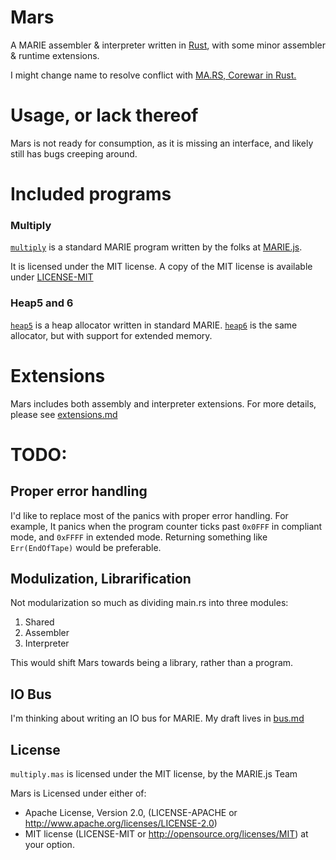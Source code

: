 # Mars
A MARIE assembler & interpreter written in [Rust](https://rust-lang.org/), with some minor assembler & runtime extensions.

I might change name to resolve conflict with
[MA.RS, Corewar in Rust.](https://gitlab.com/imp/mars/)

# Usage, or lack thereof
Mars is not ready for consumption,
as it is missing an interface,
and likely still has bugs creeping around.

# Included programs
### Multiply
[`multiply`](./multiply.mas) is a standard MARIE program written by the folks at [MARIE.js](https://marie-js.github.io/MARIE.js/?multiply).

It is licensed under the MIT license. A copy of the MIT license is available under [LICENSE-MIT](./LICENSE-MIT)

### Heap5 and 6
[`heap5`](./heap5.mas) is a heap allocator written in standard MARIE. [`heap6`](./heap6.mas) is the same allocator, but with support for extended memory.

# Extensions
Mars includes both assembly and interpreter extensions. For more details, please see [extensions.md](./extensions.md)

# TODO:
## Proper error handling
I'd like to replace most of the panics with proper error handling.
For example,
It panics when the program counter ticks past `0x0FFF` in compliant mode,
and `0xFFFF` in extended mode.
Returning something like `Err(EndOfTape)` would be preferable.

## Modulization, Librarification
Not modularization so much as dividing main.rs into three modules:
1. Shared
2. Assembler
3. Interpreter

This would shift Mars towards being a library, rather than a program.

## IO Bus
I'm thinking about writing an IO bus for MARIE. My draft lives in [bus.md](./bus.md)

## License

`multiply.mas` is licensed under the MIT license,  by the MARIE.js Team

Mars is Licensed under either of:

* Apache License, Version 2.0, (LICENSE-APACHE or http://www.apache.org/licenses/LICENSE-2.0)
* MIT license (LICENSE-MIT or http://opensource.org/licenses/MIT)
  at your option.
